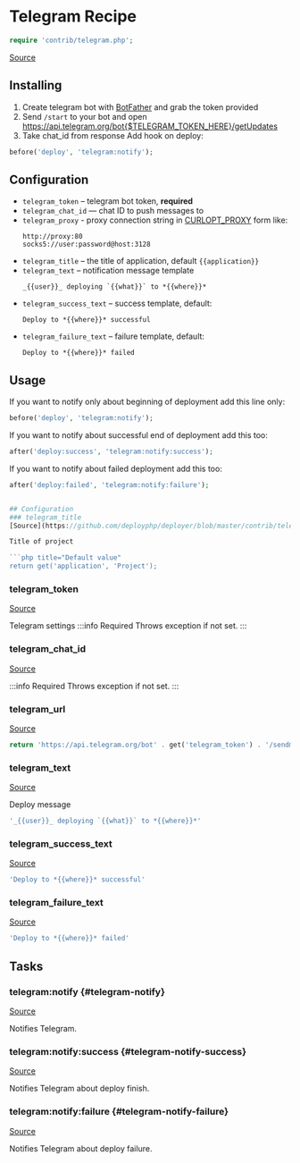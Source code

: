 <!-- DO NOT EDIT THIS FILE! -->
<!-- Instead edit contrib/telegram.php -->
<!-- Then run bin/docgen -->

# Telegram Recipe

```php
require 'contrib/telegram.php';
```

[Source](/contrib/telegram.php)



## Installing
  1. Create telegram bot with [BotFather](https://t.me/BotFather) and grab the token provided
  2. Send `/start` to your bot and open https://api.telegram.org/bot{$TELEGRAM_TOKEN_HERE}/getUpdates
  3. Take chat_id from response
Add hook on deploy:
```php
before('deploy', 'telegram:notify');
```
## Configuration
- `telegram_token` – telegram bot token, **required**
- `telegram_chat_id` — chat ID to push messages to
- `telegram_proxy` - proxy connection string in [CURLOPT_PROXY](https://curl.haxx.se/libcurl/c/CURLOPT_PROXY.html) form like:
  ```
  http://proxy:80
  socks5://user:password@host:3128
   ```
- `telegram_title` – the title of application, default `{{application}}`
- `telegram_text` – notification message template
  ```
  _{{user}}_ deploying `{{what}}` to *{{where}}*
  ```
- `telegram_success_text` – success template, default:
  ```
  Deploy to *{{where}}* successful
  ```
- `telegram_failure_text` – failure template, default:
  ```
  Deploy to *{{where}}* failed
  ```
## Usage
If you want to notify only about beginning of deployment add this line only:
```php
before('deploy', 'telegram:notify');
```
If you want to notify about successful end of deployment add this too:
```php
after('deploy:success', 'telegram:notify:success');
```
If you want to notify about failed deployment add this too:
```php
after('deploy:failed', 'telegram:notify:failure');


## Configuration
### telegram_title
[Source](https://github.com/deployphp/deployer/blob/master/contrib/telegram.php#L65)

Title of project

```php title="Default value"
return get('application', 'Project');
```


### telegram_token
[Source](https://github.com/deployphp/deployer/blob/master/contrib/telegram.php#L70)

Telegram settings
:::info Required
Throws exception if not set.
:::




### telegram_chat_id
[Source](https://github.com/deployphp/deployer/blob/master/contrib/telegram.php#L73)


:::info Required
Throws exception if not set.
:::




### telegram_url
[Source](https://github.com/deployphp/deployer/blob/master/contrib/telegram.php#L76)



```php title="Default value"
return 'https://api.telegram.org/bot' . get('telegram_token') . '/sendmessage';
```


### telegram_text
[Source](https://github.com/deployphp/deployer/blob/master/contrib/telegram.php#L81)

Deploy message

```php title="Default value"
'_{{user}}_ deploying `{{what}}` to *{{where}}*'
```


### telegram_success_text
[Source](https://github.com/deployphp/deployer/blob/master/contrib/telegram.php#L82)



```php title="Default value"
'Deploy to *{{where}}* successful'
```


### telegram_failure_text
[Source](https://github.com/deployphp/deployer/blob/master/contrib/telegram.php#L83)



```php title="Default value"
'Deploy to *{{where}}* failed'
```



## Tasks

### telegram:notify {#telegram-notify}
[Source](https://github.com/deployphp/deployer/blob/master/contrib/telegram.php#L87)

Notifies Telegram.




### telegram:notify:success {#telegram-notify-success}
[Source](https://github.com/deployphp/deployer/blob/master/contrib/telegram.php#L118)

Notifies Telegram about deploy finish.




### telegram:notify:failure {#telegram-notify-failure}
[Source](https://github.com/deployphp/deployer/blob/master/contrib/telegram.php#L149)

Notifies Telegram about deploy failure.




